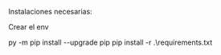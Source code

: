 Instalaciones necesarias:

Crear el env

py -m pip install --upgrade pip
pip install -r .\requirements.txt

